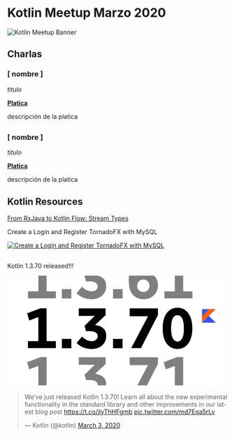 # Kotlin Meetup Marzo 2020

![Kotlin Meetup Banner](resources/banner)

## Charlas 

### [ nombre ]
_titulo_

[**Platica**](resources/slide)

descripción de la platica

##

### [ nombre ]
_titulo_

[**Platica**](resources/slide)

descripción de la platica

## Kotlin Resources

[From RxJava to Kotlin Flow: Stream Types](https://proandroiddev.com/from-rxjava-to-kotlin-flow-stream-types-7916be6cabc2)

Create a Login and Register TornadoFX with MySQL

[![Create a Login and Register TornadoFX with MySQL](resources/createloginandregisterkotlin.png)](https://www.youtube.com/watch?v=WOqHNy-UGfQ&feature=youtu.be)

##

Kotlin 1.3.70 released!!!

![Kotlin 1.3.70](resources/kotlin1_3_70_released.png)
<blockquote class="twitter-tweet"><p lang="en" dir="ltr">We’ve just released Kotlin 1.3.70! Learn all about the new experimental functionality in the standard library and other improvements in our latest blog post <a href="https://t.co/jlyThHFgmb">https://t.co/jlyThHFgmb</a> <a href="https://t.co/md7Eqa5rLv">pic.twitter.com/md7Eqa5rLv</a></p>&mdash; Kotlin (@kotlin) <a href="https://twitter.com/kotlin/status/1234917943970009090?ref_src=twsrc%5Etfw">March 3, 2020</a></blockquote>



